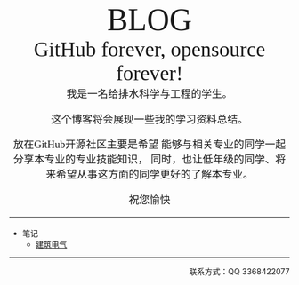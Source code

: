 <div align=center style='font-size:42.0pt;font-family:"Berlin Sans FB Demi","sans-serif"'>BLOG</div>
<div align=center style='font-size:28.0pt;mso-bidi-font-size:42.0pt;font-family:"Ink Free"'>
GitHub forever, opensource forever!
</div>
<div align=center  style="font-size:14.0pt;font-family:华文行楷;mso-hansi-font-family:宋体;mso-hansi-theme-font:&#10;major-fareast">
我是一名给排水科学与工程的学生。
 
这个博客将会展现一些我的学习资料总结。
 
放在GitHub开源社区主要是希望
能够与相关专业的同学一起分享本专业的专业技能知识，
同时，也让低年级的同学、将来希望从事这方面的同学更好的了解本专业。
 
祝您愉快
___
</div>

* 笔记
    * [建筑电气]()



___
<div align=right>
联系方式：QQ 3368422077
<div>